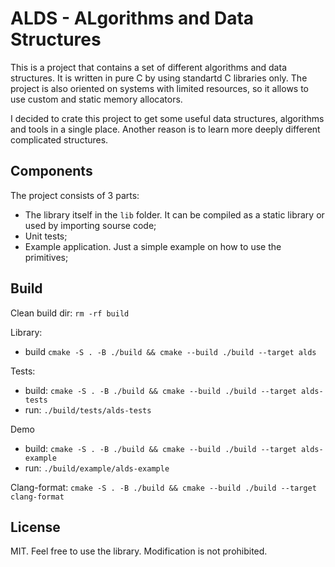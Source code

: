 # ALDS - ALgorithms and Data Structures

This is a project that contains a set of different algorithms and data structures. It is written in pure C by using standartd C libraries only. The project is also oriented on systems with limited resources, so it allows to use custom and static memory allocators.

I decided to crate this project to get some useful data structures, algorithms and tools in a single place. Another reason is to learn more deeply different complicated structures.

## Components

The project consists of 3 parts:
* The library itself in the `lib` folder. It can be compiled as a static library or used by importing sourse code;
* Unit tests;
* Example application. Just a simple example on how to use the primitives;

## Build

Clean build dir: `rm -rf build`

Library: 
* build `cmake -S . -B ./build && cmake --build ./build --target alds`

Tests:
* build: `cmake -S . -B ./build && cmake --build ./build --target alds-tests`
* run: `./build/tests/alds-tests`

Demo
* build: `cmake -S . -B ./build && cmake --build ./build --target alds-example`
* run: `./build/example/alds-example`

Clang-format:
  `cmake -S . -B ./build && cmake --build ./build --target clang-format`

## License
MIT. Feel free to use the library. Modification is not prohibited.  
